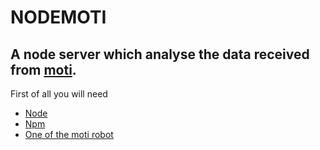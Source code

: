 NODEMOTI
========
A node server which analyse the data received from [moti](https://github.com/WeAreLeka/moti).
---------------------------------------------------------------------------------------------

First of all you will need
* [Node](http://nodejs.org/)
* [Npm](https://npmjs.org/)
* [One of the moti robot](https://github.com/WeAreLeka/moti)



